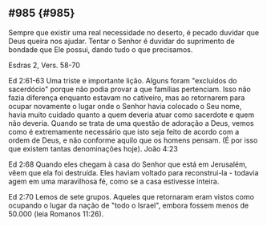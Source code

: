 ## #985 {#985}

Sempre que existir uma real necessidade no deserto, é pecado duvidar que Deus queira nos ajudar. Tentar o Senhor é duvidar do suprimento de bondade que Ele possui, dando tudo o que precisamos.

Esdras 2, Vers. 58-70

Ed 2:61-63 Uma triste e importante lição. Alguns foram &quot;excluídos do sacerdócio&quot; porque não podia provar a que famílias pertenciam. Isso não fazia diferença enquanto estavam no cativeiro, mas ao retornarem para ocupar novamente o lugar onde o Senhor havia colocado o Seu nome, havia muito cuidado quanto a quem deveria atuar como sacerdote e quem não deveria. Quando se trata de uma questão de adoração a Deus, vemos como é extremamente necessário que isto seja feito de acordo com a ordem de Deus, e não conforme aquilo que os homens pensam. (É por isso que existem tantas denominações hoje). João 4:23

Ed 2:68 Quando eles chegam à casa do Senhor que está em Jerusalém, vêem que ela foi destruída. Eles haviam voltado para reconstrui-la - todavia agem em uma maravilhosa fé, como se a casa estivesse inteira.

Ed 2:70 Lemos de sete grupos. Aqueles que retornaram eram vistos como ocupando o lugar da nação de &quot;todo o Israel&quot;, embora fossem menos de 50.000 (leia Romanos 11:26).